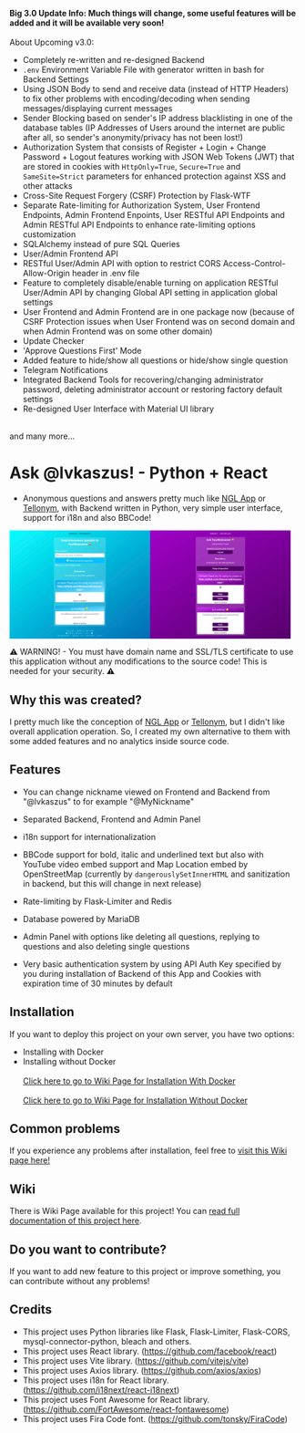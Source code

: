 **Big 3.0 Update Info: Much things will change, some useful features will be added and it will be available very soon!**
<br><br>
About Upcoming v3.0:
- Completely re-written and re-designed Backend
- `.env` Environment Variable File with generator written in bash for Backend Settings
- Using JSON Body to send and receive data (instead of HTTP Headers) to fix other problems with encoding/decoding when sending messages/displaying current messages
- Sender Blocking based on sender's IP address blacklisting in one of the database tables (IP Addresses of Users around the internet are public after all, so sender's anonymity/privacy has not been lost!)
- Authorization System that consists of Register + Login + Change Password + Logout features working with JSON Web Tokens (JWT) that are stored in cookies with `HttpOnly=True`, `Secure=True` and `SameSite=Strict` parameters for enhanced protection against XSS and other attacks
- Cross-Site Request Forgery (CSRF) Protection by Flask-WTF
- Separate Rate-limiting for Authorization System, User Frontend Endpoints, Admin Frontend Enpoints, User RESTful API Endpoints and Admin RESTful API Endpoints to enhance rate-limiting options customization
- SQLAlchemy instead of pure SQL Queries
- User/Admin Frontend API
- RESTful User/Admin API with option to restrict CORS Access-Control-Allow-Origin header in .env file
- Feature to completely disable/enable turning on application RESTful User/Admin API by changing Global API setting in application global settings
- User Frontend and Admin Frontend are in one package now (because of CSRF Protection issues when User Frontend was on second domain and when Admin Frontend was on some other domain)
- Update Checker
- 'Approve Questions First' Mode
- Added feature to hide/show all questions or hide/show single question
- Telegram Notifications
- Integrated Backend Tools for recovering/changing administrator password, deleting administrator account or restoring factory default settings
- Re-designed User Interface with Material UI library
<br>
and many more...

# Ask @lvkaszus! - Python + React

- Anonymous questions and answers pretty much like <a href="https://ngl.link">NGL App</a> or <a href="https://tellonym.me/">Tellonym</a>, with Backend written in Python, very simple user interface, support for i18n and also BBCode!

<div style="display: flex;">
  <img src="asklvkaszus-frontend.png" alt="Ask @lvkaszus! - Frontend" style="width: 49%;">
  <img src="asklvkaszus-admin_panel.png" alt="Ask @lvkaszus! - Admin Panel" style="width: 49%;">
</div>

⚠️ WARNING! - You must have domain name and SSL/TLS certificate to use this application without any modifications to the source code! This is needed for your security. ⚠️

## Why this was created?

I pretty much like the conception of <a href="https://ngl.link">NGL App</a> or <a href="https://tellonym.me/">Tellonym</a>, but I didn't like overall application operation. So, I created my own alternative to them with some added features and no analytics inside source code.


## Features
- You can change nickname viewed on Frontend and Backend from "@lvkaszus" to for example "@MyNickname"
  
- Separated Backend, Frontend and Admin Panel
  
- i18n support for internationalization
  
- BBCode support for bold, italic and underlined text but also with YouTube video embed support and Map Location embed by OpenStreetMap (currently by `dangerouslySetInnerHTML` and sanitization in backend, but this will change in next release)
  
- Rate-limiting by Flask-Limiter and Redis
  
- Database powered by MariaDB
  
- Admin Panel with options like deleting all questions, replying to questions and also deleting single questions
  
- Very basic authentication system by using API Auth Key specified by you during installation of Backend of this App and Cookies with expiration time of 30 minutes by default
  

## Installation

If you want to deploy this project on your own server, you have two options:

- Installing with Docker
- Installing without Docker
<br><br>
<a href="https://github.com/lvkaszus/asklvkaszus-react/wiki/Installation#docker">Click here to go to Wiki Page for Installation With Docker</a>
<br><br>
<a href="https://github.com/lvkaszus/asklvkaszus-react/wiki/Installation#manual-installation">Click here to go to Wiki Page for Installation Without Docker</a>

## Common problems

If you experience any problems after installation, feel free to <a href="https://github.com/lvkaszus/asklvkaszus-react/wiki/Common-problems-after-Installation">visit this Wiki page here!</a>

## Wiki

There is Wiki Page available for this project! You can <a href="https://github.com/lvkaszus/asklvkaszus-react/wiki">read full documentation of this project here</a>.

## Do you want to contribute?

If you want to add new feature to this project or improve something, you can contribute without any problems!


## Credits
- This project uses Python libraries like Flask, Flask-Limiter, Flask-CORS, mysql-connector-python, bleach and others. 
- This project uses React library. (https://github.com/facebook/react)
- This project uses Vite library. (https://github.com/vitejs/vite)
- This project uses Axios library. (https://github.com/axios/axios)
- This project uses i18n for React library. (https://github.com/i18next/react-i18next)
- This project uses Font Awesome for React library. (https://github.com/FortAwesome/react-fontawesome)
- This project uses Fira Code font. (https://github.com/tonsky/FiraCode)
